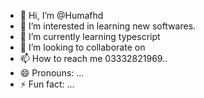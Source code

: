 - 👋 Hi, I’m @Humafhd
- 👀 I’m interested in learning new softwares.
- 🌱 I’m currently learning typescript
- 💞️ I’m looking to collaborate on 
- 📫 How to reach me 03332821969..
- 😄 Pronouns: ...
- ⚡ Fun fact: ...

<!---
Humafhd/Humafhd is a ✨ special ✨ repository because its `README.md` (this file) appears on your GitHub profile.
You can click the Preview link to take a look at your changes.
--->
